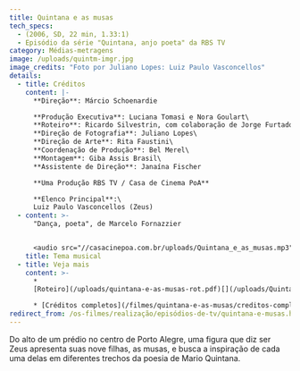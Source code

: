 ```yaml
---
title: Quintana e as musas
tech_specs:
  - (2006, SD, 22 min, 1.33:1)
  - Episódio da série "Quintana, anjo poeta" da RBS TV
category: Médias-metragens
image: /uploads/quintm-imgr.jpg
image_credits: "Foto por Juliano Lopes: Luiz Paulo Vasconcellos"
details:
  - title: Créditos
    content: |-
      **Direção**: Márcio Schoenardie

      **Produção Executiva**: Luciana Tomasi e Nora Goulart\
      **Roteiro**: Ricardo Silvestrin, com colaboração de Jorge Furtado\
      **Direção de Fotografia**: Juliano Lopes\
      **Direção de Arte**: Rita Faustini\
      **Coordenação de Produção**: Bel Merel\
      **Montagem**: Giba Assis Brasil\
      **Assistente de Direção**: Janaína Fischer

      **Uma Produção RBS TV / Casa de Cinema PoA**

      **Elenco Principal**:\
      Luiz Paulo Vasconcellos (Zeus)
  - content: >-
      "Dança, poeta", de Marcelo Fornazzier


      <audio src="//casacinepoa.com.br/uploads/Quintana_e_as_musas.mp3" controls />
    title: Tema musical
  - title: Veja mais
    content: >-
      *
      [Roteiro](/uploads/quintana-e-as-musas-rot.pdf)[](/uploads/Quintana_e_as_musas.mp3)

      * [Créditos completos](/filmes/quintana-e-as-musas/creditos-completos)
redirect_from: /os-filmes/realização/episódios-de-tv/quintana-e-musas.html
---
```

Do alto de um prédio no centro de Porto Alegre, uma figura que diz ser Zeus apresenta suas nove filhas, as musas, e busca a inspiração de cada uma delas em diferentes trechos da poesia de Mario Quintana.
